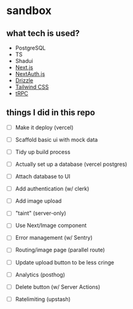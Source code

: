 # sandbox


## what tech is used?
- PostgreSQL
- TS
- Shadui
- [Next.js](https://nextjs.org)
- [NextAuth.js](https://next-auth.js.org)
- [Drizzle](https://orm.drizzle.team)
- [Tailwind CSS](https://tailwindcss.com)
- [tRPC](https://trpc.io)



## things I did in this repo


- [ ]   Make it deploy (vercel)
- [ ]	Scaffold basic ui with mock data
- [ ]	Tidy up build process
- [ ]	Actually set up a database (vercel postgres)
- [ ]	Attach database to UI
- [ ]	Add authentication (w/ clerk)
- [ ]	Add image upload
- [ ]	"taint" (server-only)
- [ ]	Use Next/Image component
- [ ]	Error management (w/ Sentry)
- [ ]	Routing/image page (parallel route)
- [ ]	Update upload button to be less cringe
- [ ]	Analytics (posthog)
- [ ]	Delete button (w/ Server Actions)
- [ ]	Ratelimiting (upstash)


<!-- 

01) create scaffold

pnpm create t3-app@latest
git commit -m “init”


02) run

pnpm dev 





-->